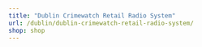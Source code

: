 ```yaml
---
title: "Dublin Crimewatch Retail Radio System"
url: /dublin/dublin-crimewatch-retail-radio-system/
shop: shop
---
```

